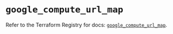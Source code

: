 # `google_compute_url_map`

Refer to the Terraform Registry for docs: [`google_compute_url_map`](https://registry.terraform.io/providers/hashicorp/google/6.5.0/docs/resources/compute_url_map).
